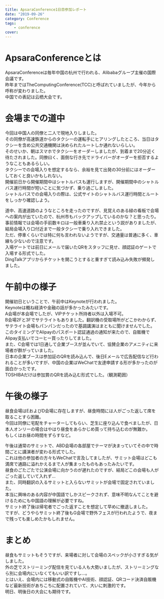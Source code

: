```yaml
---
title: ApsaraConference1日目参加レポート
date: "2019-09-26"
category: Conference
tags: 
    - conference
cover: 
---
```


# ApsaraConferenceとは
ApsaraConferenceは毎年中国の杭州で行われる、Alibabaグループ主催の国際会議です。  
昨年まではTheComputingConference(TCC)と呼ばれていましたが、今年から呼称が変わりました。  
中国での表記は云栖大会です。  

# 会場までの道中
今回は中国人の同僚と二人で現地入りしました。  
その同僚が高速鉄道からのタクシーの運転手にヒアリングしたところ、当日はタクシーを含め公共交通機関は決められたルートしか通れないらしい。  
そのせいか、朝はスマホでタクシーをオーダーしましたが、到着まで20分近く待たされました。同僚曰く、面倒な行き先でドライバーがオーダーを拒否するようなこともあるらしい。  
タクシーでの会場入りを想定するなら、余裕を見て出発の30分前にはオーダーしておくと良いかもしれない。  
開催前日から開催期間中はシャトルバスも運行しますが、開催期間中のシャトルバス運行時間が短いことに気づかず、乗り過ごしました。  
シャトルバスでの会場入りの際は、公式サイトのシャトルバス運行時間とルートをしっかり確認しよう。

道中、高速道路のようなところを走ったのですが、見覚えのある緑の看板で会場への案内が出ていたので、杭州市もバックアップしているのかな？と思ったり。
事前情報では会場の手前数キロは一般車乗り入れ禁止という説がありましたが、結局会場入り口付近まで一般タクシーで乗り入れできました。  
ただ、停車くらいでは特に何も言われないようですが、交通量は普通に多く、車線も少ないので注意です。  
入場ゲートでは前日にメールで届いたQRをスタッフに見せ、顔認証のゲートで入場する形式でした。  
DingTalkアプリからチケットを開こうとすると重すぎて読み込み失敗が頻発しました。  

# 午前中の様子
開催初日ということで、午前中はKeynoteが行われました。  
Keynoteは概ね経済や金融の話が多かったみたいです。  
A会場が本会場でしたが、VIPチケット所持者以外は入場不可。  
B会場2Fと3Fでサテライトもありました。翻訳機の受取場所がどこかわからず、サテライト会場もパンパンだったので基調講演はまともに聞けませんでした。  
このタイミングでAlipayのパスポート認証通過の通知が来たので、自販機でAlipay支払いでコーヒー買ったりしてました。  
また、C会場では1日通して企業ブースが並んでいて、協賛企業のアメニティに来場者が群がっていました。  
日本の企業ブースは参加証のQRを読み込んで、後日Eメールで広告配信など行われることが多いですが、中国の企業はWeChatで友達申請する形が多かったのが面白かったです。  
TOSHIBAだけは参加賞のQRを読み込む形式でした。（観測範囲）  

# 午後の様子
昼食会場はEおよびD会場に存在しますが、昼食時間には人がごった返して席を取ることすら困難。  
今回は同僚に宅配をチャーターしてもらい、芝生に座り込んで食べましたが、日本人オンリーの場合はやはり昼食をあらかじめ買って持ち込むのが無難か。  
もしくはお昼の時間をずらすなど。  

午後は通常のサミットで、ABD会場の各部屋でテーマが決まっていてその中で時間ごとに講演者が変わる形式でした。  
これは他の参加者の方々もWeChatで言及してましたが、サミット会場はどこも満席で通路に溢れかえるまで人が集まったものもあったみたいです。  
昼食のごたごたで公演会場に向かうのが遅れたのですが、結局どこの会場も人がごった返していて入れず…  
また、同時翻訳の入るサミットと入らないサミットが会場で固定されていました。  
本当に興味のある内容が中国語でしかスピークされず、意味不明なんてことを避けるためにも中国語の理解が必要ですね。  
サミット終了後は帰宅者でごった返すことを想定して早めに撤退しました。  
ですが、どうやらサミット終了後もG会場で野外フェスが行われたようで、夜まで残っても楽しめたかもしれません。  

# まとめ
昼食もサミットもそうですが、来場者に対して会場のスペックが小さすぎる気がしました。  
外の芝でストリーミング配信を見ている人も大勢いましたが、ストリーミングなら別に会場内にいなくてもいい訳ですし…。  
とはいえ、会場内には移動式の自販機やAI技術、顔認証、QRコード決済自販機など最新技術があちこちに配置されていて、大いに刺激的です。  
明日、明後日の大会にも期待です。

